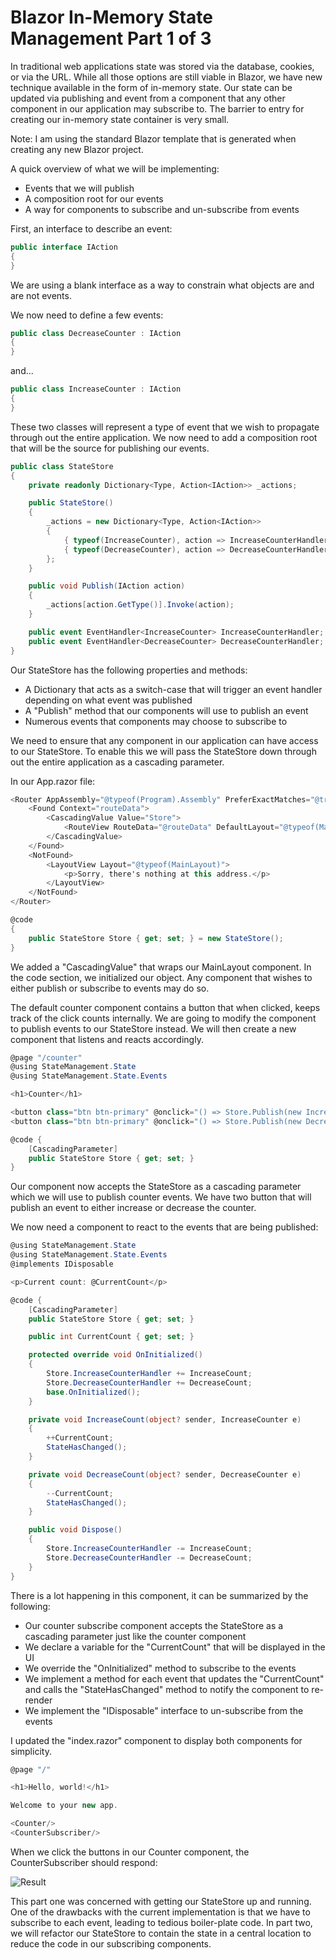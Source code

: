 <!-- Individual Events -->

# Blazor In-Memory State Management Part 1 of 3

In traditional web applications state was stored via the database, cookies, or via the URL. While all those options are still viable in Blazor, we have new technique available in the form of in-memory state. Our state can be updated via publishing and event from a component that any other component in our application may subscribe to. The barrier to entry for creating our in-memory state container is very small.

Note: I am using the standard Blazor template that is generated when creating any new Blazor project.

A quick overview of what we will be implementing:

- Events that we will publish
- A composition root for our events
- A way for components to subscribe and un-subscribe from events

First, an interface to describe an event:

```csharp
public interface IAction
{
}
```

We are using a blank interface as a way to constrain what objects are and are not events.

We now need to define a few events:

```csharp
public class DecreaseCounter : IAction
{
}
```

and...

```csharp
public class IncreaseCounter : IAction
{
}
```

These two classes will represent a type of event that we wish to propagate through out the entire application. We now need to add a composition root that will be the source for publishing our events.

```csharp
public class StateStore
{
    private readonly Dictionary<Type, Action<IAction>> _actions;

    public StateStore()
    {
        _actions = new Dictionary<Type, Action<IAction>>
        {
            { typeof(IncreaseCounter), action => IncreaseCounterHandler?.Invoke(this, action as IncreaseCounter) },
            { typeof(DecreaseCounter), action => DecreaseCounterHandler?.Invoke(this, action as DecreaseCounter) },
        };
    }

    public void Publish(IAction action)
    {
        _actions[action.GetType()].Invoke(action);
    }

    public event EventHandler<IncreaseCounter> IncreaseCounterHandler;
    public event EventHandler<DecreaseCounter> DecreaseCounterHandler;
}
```

Our StateStore has the following properties and methods:

- A Dictionary that acts as a switch-case that will trigger an event handler depending on what event was published
- A "Publish" method that our components will use to publish an event
- Numerous events that components may choose to subscribe to

We need to ensure that any component in our application can have access to our StateStore. To enable this we will pass the StateStore down through out the entire application as a cascading parameter.

In our App.razor file:

```csharp
<Router AppAssembly="@typeof(Program).Assembly" PreferExactMatches="@true">
    <Found Context="routeData">
        <CascadingValue Value="Store">
            <RouteView RouteData="@routeData" DefaultLayout="@typeof(MainLayout)" />
        </CascadingValue>
    </Found>
    <NotFound>
        <LayoutView Layout="@typeof(MainLayout)">
            <p>Sorry, there's nothing at this address.</p>
        </LayoutView>
    </NotFound>
</Router>

@code
{
    public StateStore Store { get; set; } = new StateStore();
}

```

We added a "CascadingValue" that wraps our MainLayout component. In the code section, we initialized our object. Any component that wishes to either publish or subscribe to events may do so.

The default counter component contains a button that when clicked, keeps track of the click counts internally. We are going to modify the component to publish events to our StateStore instead. We will then create a new component that listens and reacts accordingly.

```csharp
@page "/counter"
@using StateManagement.State
@using StateManagement.State.Events

<h1>Counter</h1>

<button class="btn btn-primary" @onclick="() => Store.Publish(new IncreaseCounter())">Increase Counter</button>
<button class="btn btn-primary" @onclick="() => Store.Publish(new DecreaseCounter())">Decrease Counter</button>

@code {
    [CascadingParameter]
    public StateStore Store { get; set; }
}

```

Our component now accepts the StateStore as a cascading parameter which we will use to publish counter events. We have two button that will publish an event to either increase or decrease the counter.

We now need a component to react to the events that are being published:

```csharp
@using StateManagement.State
@using StateManagement.State.Events
@implements IDisposable

<p>Current count: @CurrentCount</p>

@code {
    [CascadingParameter]
    public StateStore Store { get; set; }

    public int CurrentCount { get; set; }

    protected override void OnInitialized()
    {
        Store.IncreaseCounterHandler += IncreaseCount;
        Store.DecreaseCounterHandler += DecreaseCount;
        base.OnInitialized();
    }

    private void IncreaseCount(object? sender, IncreaseCounter e)
    {
        ++CurrentCount;
        StateHasChanged();
    }

    private void DecreaseCount(object? sender, DecreaseCounter e)
    {
        --CurrentCount;
        StateHasChanged();
    }

    public void Dispose()
    {
        Store.IncreaseCounterHandler -= IncreaseCount;
        Store.DecreaseCounterHandler -= DecreaseCount;
    }
}

```

There is a lot happening in this component, it can be summarized by the following:

- Our counter subscribe component accepts the StateStore as a cascading parameter just like the counter component
- We declare a variable for the "CurrentCount" that will be displayed in the UI
- We override the "OnInitialized" method to subscribe to the events
- We implement a method for each event that updates the "CurrentCount" and calls the "StateHasChanged" method to notify the component to re-render
- We implement the "IDisposable" interface to un-subscribe from the events

I updated the "index.razor" component to display both components for simplicity.

```csharp
@page "/"

<h1>Hello, world!</h1>

Welcome to your new app.

<Counter/>
<CounterSubscriber/>
```

When we click the buttons in our Counter component, the CounterSubscriber should respond:

![Result](https://media.giphy.com/media/ryVEBNJJP4wEplqRVZ/giphy.gif)

This part one was concerned with getting our StateStore up and running. One of the drawbacks with the current implementation is that we have to subscribe to each event, leading to tedious boiler-plate code. In part two, we will refactor our StateStore to contain the state in a central location to reduce the code in our subscribing components.

